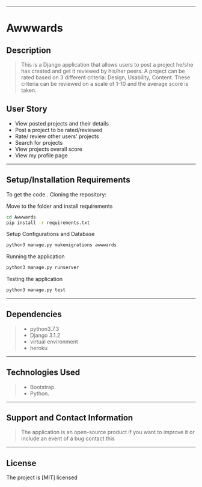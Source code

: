 ***

# Awwwards


## Description
>This is a Django application that allows users to post a project he/she has created and get it reviewed by his/her peers. A project can be rated based on 3 different criteria: Design, Usability, Content. These criteria can be reviewed on a scale of 1-10 and the average score is taken.


## User Story  
  
* View posted projects and their details
* Post a project to be rated/reviewed
* Rate/ review other users' projects
* Search for projects 
* View projects overall score
* View my profile page


***

## Setup/Installation Requirements
To get the code..
Cloning the repository:
 
  
Move to the folder and install requirements
  ```bash
  cd Awwwards
  pip install -r requirements.txt
  ```
Setup Configurations and  Database
  ```bash 
  python3 manage.py makemigrations awwwards 
  ``` 
Running the application
  ```bash
  python3 manage.py runserver
  ```
  
Testing the application
  ```bash
  python3 manage.py test
  ```

---

## Dependencies
>* python3.7.3
>* Django 3.1.2
>* virtual environment
>* heroku
***

## Technologies Used
>* Bootstrap.
>* Python.

 
---

## Support and Contact Information
> The application is an open-source product if you  want to improve it or include an event of a bug  contact this


***

## License
The project is [MIT] licensed 